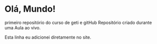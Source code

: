 # Olá, Mundo!
 primeiro repositório do curso de geti e gitHub
 Repositório criado durante uma Aula ao vivo.

Esta linha eu adicionei diretamente no site.
